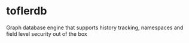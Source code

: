 # toflerdb
Graph database engine that supports history tracking, namespaces and field level security out of the box
